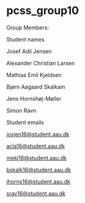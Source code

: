 # pcss_group10

Group Members:

Student names

Josef Adil Jensen

Alexander Christian Larsen

Mathias Emil Kjeldsen

Bjørn Aagaard Skalkam

Jens Hornshøj-Møller

Simon Ravn

Student emails

josjen16@student.aau.dk

acla16@student.aau.dk

mekj16@student.aau.dk

bskalk16@student.aau.dk

jhorns16@student.aau.dk

srav16@student.aau.dk
